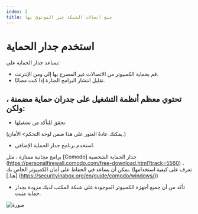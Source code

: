 ```yaml
---
index: 3
title: منع اتصالات الشبكة غير الموثوق بها
---
```

# استخدم جدار الحماية

يساعد جدار الحماية على:

*   قم بحماية الكمبيوتر من الاتصالات غير المصرح بها إلى ومن الإنترنت.
*   تقليل انتشار البرامج الضارة إذا كنت مصابًا.

## تحتوي معظم أنظمة التشغيل على جدران حماية مضمنة ، ولكن:

* تحقق للتأكد من تشغيلها.

(يمكنك عادةً العثور على هذا ضمن لوحة التحكم> الأمان.)

* استخدم برنامج جدار الحماية الإضافي.

برامج مجانية ممتازة ، مثل [Comodo] جدار الحماية الشخصية (https://personalfirewall.comodo.com/free-download.html?track=5560) ، يمكن أن يساعد في الحفاظ على أمان الكمبيوتر الخاص بك. (تعرف على كيفية استخدامها [هنا.]  (https://securityinabox.org/en/guide/comodo/windows/))

* تأكد من أن جميع أجهزة الكمبيوتر الموجودة على شبكة المكتب لديك مزودة بجدار حماية مثبت.

![صورة](malware_adv3.png)